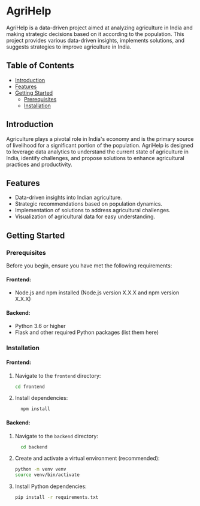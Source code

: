 # AgriHelp

AgriHelp is a data-driven project aimed at analyzing agriculture in India and making strategic decisions based on it according to the population. This project provides various data-driven insights, implements solutions, and suggests strategies to improve agriculture in India.

## Table of Contents

- [Introduction](#introduction)
- [Features](#features)
- [Getting Started](#getting-started)
  - [Prerequisites](#prerequisites)
  - [Installation](#installation)

## Introduction

Agriculture plays a pivotal role in India's economy and is the primary source of livelihood for a significant portion of the population. AgriHelp is designed to leverage data analytics to understand the current state of agriculture in India, identify challenges, and propose solutions to enhance agricultural practices and productivity.

## Features

- Data-driven insights into Indian agriculture.
- Strategic recommendations based on population dynamics.
- Implementation of solutions to address agricultural challenges.
- Visualization of agricultural data for easy understanding.

## Getting Started

### Prerequisites

Before you begin, ensure you have met the following requirements:

#### Frontend:

- Node.js and npm installed (Node.js version X.X.X and npm version X.X.X)

#### Backend:

- Python 3.6 or higher
- Flask and other required Python packages (list them here)

### Installation

#### Frontend:

1. Navigate to the `frontend` directory:
   ```bash
   cd frontend
   ```
2. Install dependencies:
   ```bash
     npm install
   ```

#### Backend:

1. Navigate to the `backend` directory:
   ```bash
     cd backend
   ```
2. Create and activate a virtual environment (recommended):
   ```bash
   python -m venv venv
   source venv/bin/activate
   ```
3. Install Python dependencies:
   ```bash
   pip install -r requirements.txt
   ```

```

```
